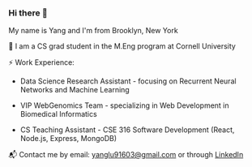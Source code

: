 ### Hi there 👋

My name is Yang and I'm from Brooklyn, New York

🏫 I am a CS grad student in the M.Eng program at Cornell University

⚡ Work Experience:

* Data Science Research Assistant - focusing on Recurrent Neural Networks and Machine Learning 

* VIP WebGenomics Team - specializing in Web Development in Biomedical Informatics 
  
* CS Teaching Assistant - CSE 316 Software Development (React, Node.js, Express, MongoDB) 

📬 Contact me by email: yanglu91603@gmail.com or through [LinkedIn](https://www.linkedin.com/in/yang-lu-a47441265/)
